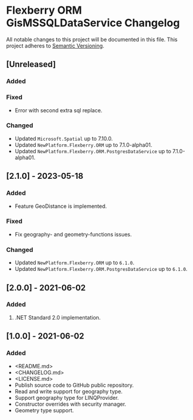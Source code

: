 # Flexberry ORM GisMSSQLDataService Changelog
All notable changes to this project will be documented in this file.
This project adheres to [Semantic Versioning](http://semver.org/).

## [Unreleased]
### Added

### Fixed
- Error with second extra sql replace.

### Changed
- Updated `Microsoft.Spatial` up to 7.10.0.
- Updated `NewPlatform.Flexberry.ORM` up to 7.1.0-alpha01.
- Updated `NewPlatform.Flexberry.ORM.PostgresDataService` up to 7.1.0-alpha01.

## [2.1.0] - 2023-05-18
### Added
- Feature GeoDistance is implemented.

### Fixed
- Fix geography- and geometry-functions issues.

### Changed
- Updated `NewPlatform.Flexberry.ORM` up to `6.1.0`.
- Updated `NewPlatform.Flexberry.ORM.PostgresDataService` up to `6.1.0`.

## [2.0.0] - 2021-06-02

### Added

1. .NET Standard 2.0 implementation.

## [1.0.0] - 2021-06-02

### Added

* <README.md>
* <CHANGELOG.md>
* <LICENSE.md>
* Publish source code to GitHub public repository.
* Read and write support for geography type.
* Support geography type for LINQProvider.
* Constructor overrides with security manager.
* Geometry type support.

